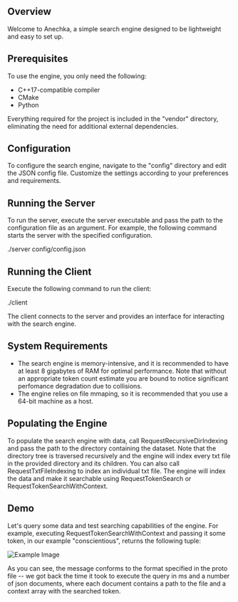 ## Overview

Welcome to Anechka, a simple search engine designed to be lightweight and easy to set up.

## Prerequisites

To use the engine, you only need the following:

- C++17-compatible compiler
- CMake
- Python

Everything required for the project is included in the "vendor" directory, eliminating the need for additional external dependencies.

## Configuration

To configure the search engine, navigate to the "config" directory and edit the JSON config file. Customize the settings according to your preferences and requirements.

## Running the Server

To run the server, execute the server executable and pass the path to the configuration file as an argument. For example, the following
command starts the server with the specified configuration.

./server config/config.json

## Running the Client

Execute the following command to run the client:

./client

The client connects to the server and provides an interface for interacting with the search engine.

## System Requirements

- The search engine is memory-intensive, and it is recommended to have at least 8 gigabytes of RAM for optimal performance. Note that without an appropriate token count
  estimate you are bound to notice significant perfomance degradation due to collisions.
- The engine relies on file mmaping, so it is recommended that you use a 64-bit machine as a host.
  
## Populating the Engine

To populate the search engine with data, call RequestRecursiveDirIndexing and pass the path to the directory containing the dataset.
Note that the directory tree is traversed recursively and the engine will index every txt file in the provided directory and its children.
You can also call RequestTxtFileIndexing to index an individual txt file.
The engine will index the data and make it searchable using RequestTokenSearch or RequestTokenSearchWithContext.

## Demo

Let's query some data and test searching capabilities of the engine. For example, executing RequestTokenSearchWithContext and passing it some token,
in our example "conscientious", returns the following tuple:

![Example Image](https://drive.google.com/uc?id=1HLaM91TeJT5SEHFjjzqb3R2h5JZJC4V3)

As you can see, the message conforms to the format specified in the proto file -- we got back the time it took to execute the query in ms and
a number of json documents, where each document contains a path to the file and a context array with the searched token.

